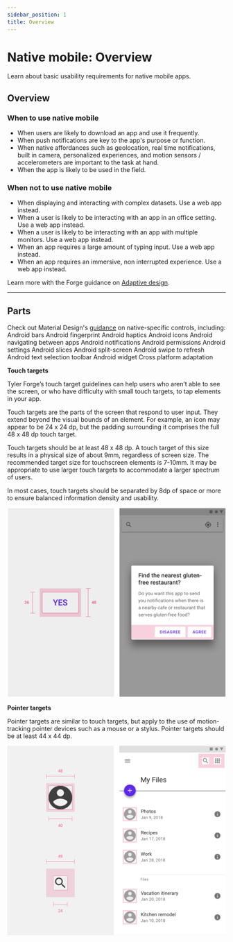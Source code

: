 ```yaml
---
sidebar_position: 1
title: Overview
---
```


# Native mobile: Overview

Learn about basic usability requirements for native mobile apps.

## Overview 

### When to use native mobile

- When users are likely to download an app and use it frequently. 
- When push notifications are key to the app's purpose or function. 
- When native affordances such as geolocation, real time notifications, built in camera, personalized experiences, and motion sensors / accelerometers are important to the task at hand. 
- When the app is likely to be used in the field.

### When not to use native mobile

- When displaying and interacting with complex datasets. Use a web app instead. 
- When a user is likely to be interacting with an app in an office setting. Use a web app instead. 
- When a user is likely to be interacting with an app with multiple monitors. Use a web app instead. 
- When an app requires a large amount of typing input. Use a web app instead. 
- When an app requires an immersive, non interrupted experience. Use a web app instead. 

Learn more with the Forge guidance on [Adaptive design](/core-patterns/adaptive-design).

---

## Parts

Check out Material Design's <a href="https://www.material.io/design/platform-guidance/android-bars.html#status-bar" target="_blank" rel="noreferrer noopener">guidance</a> on native-specific controls, including:
Android bars
Android fingerprint
Android haptics
Android icons
Android navigating between apps
Android notifications
Android permissions
Android settings
Android slices
Android split-screen
Android swipe to refresh
Android text selection toolbar
Android widget
Cross platform adaptation

**Touch targets**

Tyler Forge’s touch target guidelines can help users who aren’t able to see the screen, or who have difficulty with small touch targets, to tap elements in your app.

Touch targets are the parts of the screen that respond to user input. They extend beyond the visual bounds of an element. For example, an icon may appear to be 24 x 24 dp, but the padding surrounding it comprises the full 48 x 48 dp touch target.

Touch targets should be at least 48 x 48 dp. A touch target of this size results in a physical size of about 9mm, regardless of screen size. The recommended target size for touchscreen elements is 7-10mm. It may be appropriate to use larger touch targets to accommodate a larger spectrum of users.

In most cases, touch targets should be separated by 8dp of space or more to ensure balanced information density and usability.

<ImageBlock maxWidth="500px" caption="1.Touch target height: 48dp, Button height: 36dp <br>2. Buttons have a 48dp touch target on mobile.">

![Recommended touch target patterns on mobile devices.](./images/touch-targets.png)

</ImageBlock>

**Pointer targets**

Pointer targets are similar to touch targets, but apply to the use of motion-tracking pointer devices such as a mouse or a stylus. Pointer targets should be at least 44 x 44 dp.

<ImageBlock maxWidth="500px" caption="1. Avatar: 40dp, Icon: 40dp, Touch target on both: 48dp <br>2. Touch targets in context.">

![Recommended touch target patterns on mobile devices.](./images/pointer-targets.png)

</ImageBlock>
